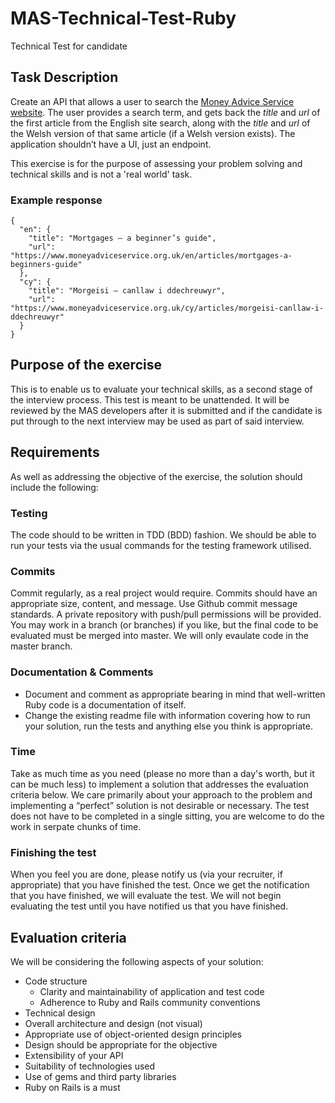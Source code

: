 # MAS-Technical-Test-Ruby

Technical Test for candidate

## Task Description

Create an API that allows a user to search the [Money Advice Service website](https://www.moneyadviceservice.org.uk/en).
The user provides a search term, and gets back the _title_ and _url_ of the first article from the English site search, along with the _title_ and _url_ of the Welsh version of that same article (if a Welsh version exists).
The application shouldn’t have a UI, just an endpoint.

This exercise is for the purpose of assessing your problem solving and technical skills and is not a 'real world' task.

### Example response

```
{
  "en": {
    "title": "Mortgages – a beginner’s guide",
    "url": "https://www.moneyadviceservice.org.uk/en/articles/mortgages-a-beginners-guide"
  },
  "cy": {
    "title": "Morgeisi – canllaw i ddechreuwyr",
    "url": "https://www.moneyadviceservice.org.uk/cy/articles/morgeisi-canllaw-i-ddechreuwyr"
  }
}
```

## Purpose of the exercise

This is to enable us to evaluate your technical skills, as a second stage of the interview process. This test is meant to be unattended. It will be reviewed by the MAS developers after it is submitted and if the candidate is put through to the next interview may be used as part of said interview.

## Requirements

As well as addressing the objective of the exercise, the solution should include the following:

### Testing

The code should to be written in TDD (BDD) fashion. We should be able to run your tests via the usual commands for the testing framework utilised.

### Commits

Commit regularly, as a real project would require. Commits should have an appropriate size, content, and message. Use Github commit message standards. A private repository with push/pull permissions will be provided.  You may work in a branch (or branches) if you like, but the final code to be evaluated
must be merged into master.  We will only evaulate code in the master branch.

### Documentation & Comments

* Document and comment as appropriate bearing in mind that well-written Ruby code is a documentation of itself.  
* Change the existing readme file with information covering how to run your solution, run the tests and anything else you think is appropriate.

### Time

Take as much time as you need (please no more than a day's worth, but it can be much less) to implement a solution that addresses the evaluation criteria below. We care primarily about your approach to the problem and implementing a “perfect” solution is not desirable or necessary.  The test does not have to be completed in a single sitting, you are welcome to do the work in serpate chunks of time. 

### Finishing the test

When you feel you are done, please notify us (via your recruiter, if appropriate) that you have finished the test.  Once we get the notification that you have finished, we will evaluate the test.  We will not begin evaluating the test until you have notified us that you have finished.

## Evaluation criteria

We will be considering the following aspects of your solution:

* Code structure
  * Clarity and maintainability of application and test code
  * Adherence to Ruby and Rails community conventions
* Technical design
* Overall architecture and design (not visual)
* Appropriate use of object-oriented design principles
* Design should be appropriate for the objective
* Extensibility of your API
* Suitability of technologies used
* Use of gems and third party libraries
* Ruby on Rails is a must
